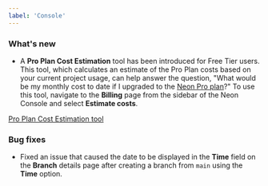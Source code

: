 ```yaml
---
label: 'Console'
---
```


### What's new

- A **Pro Plan Cost Estimation** tool has been introduced for Free Tier users. This tool, which calculates an estimate of the Pro Plan costs based on your current project usage, can help answer the question, "What would be my monthly cost to date if I upgraded to the [Neon Pro plan](/docs/introduction/pro-plan)?" To use this tool, navigate to the **Billing** page from the sidebar of the Neon Console and select **Estimate costs**.

[Pro Plan Cost Estimation tool](/docs/relnotes/billing_page_calculator.png)

### Bug fixes

- Fixed an issue that caused the date to be displayed in the **Time** field on the **Branch** details page after creating a branch from `main` using the **Time** option.
